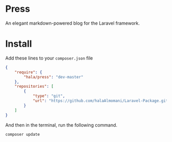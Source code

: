 # Press
An elegant markdown-powered blog for the Laravel framework.

# Install

Add these lines to your `composer.json` file

```json
{
    "require": {
        "hala/press": "dev-master"
    },
    "repositories": [
        {
            "type": "git",
            "url": "https://github.com/halaAlmomani/Laravel-Package.git"
        }
    ]
}
```

And then in the terminal, run the following command.

`composer update`

